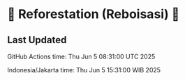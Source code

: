 
# 🌳 Reforestation (Reboisasi) 🌲

## Last Updated

GitHub Actions time: Thu Jun  5 08:31:00 UTC 2025

Indonesia/Jakarta time: Thu Jun  5 15:31:00 WIB 2025
